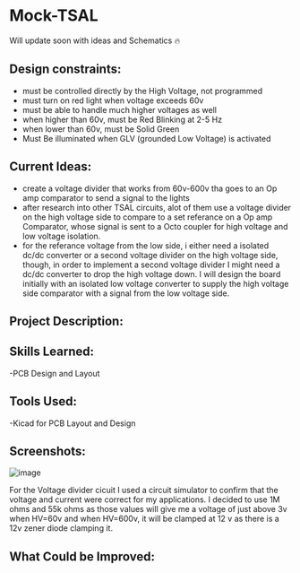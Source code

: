 # Mock-TSAL
Will update soon with ideas and Schematics  🔥

<h2>Design constraints:</h2>

- must be controlled directly by the High Voltage, not programmed
- must turn on red light when voltage exceeds 60v
- must be able to handle much higher voltages as well
- when higher than 60v, must be Red Blinking at 2-5 Hz
- when lower than 60v, must be Solid Green
- Must Be illuminated when GLV (grounded Low Voltage) is activated

<h2>Current Ideas:</h2>

- create a voltage divider that works from 60v-600v tha goes to an Op amp comparator to send a signal to the lights
- after research into other TSAL circuits, alot of them use a voltage divider on the high voltage side to compare to a set referance on a Op amp Comparator, whose signal is sent to a Octo coupler for high voltage and low voltage isolation.
- for the referance voltage from the low side, i either need a isolated dc/dc converter or a second voltage divider on the high voltage side, though, in order to implement a second voltage divider I might need a dc/dc converter to drop the high voltage down. I will design the board initially with an isolated low voltage converter to supply the high voltage side comparator with a signal from the low voltage side.
<h2>Project Description:</h2>


<h2>Skills Learned:</h2>

-PCB Design and Layout  

<h2>Tools Used:</h2>

-Kicad for PCB Layout and Design  

<h2>Screenshots:</h2>

![image](https://github.com/user-attachments/assets/53b66dc4-b5dc-4191-a5d3-bac879c614e4)

For the Voltage divider cicuit I used a circuit simulator to confirm that the voltage and current were correct for my applications. I decided to use 1M ohms and 55k ohms as those values will give me a voltage of just above 3v when HV=60v and when HV=600v, it will be clamped at 12 v as there is a 12v zener diode clamping it.

<h2>What Could be Improved:</h2>
